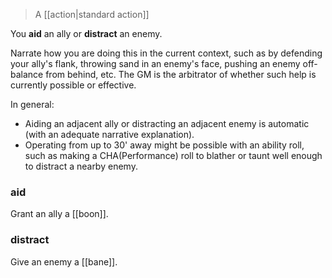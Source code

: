 > A [[action|standard action]]
 
You **aid** an ally or **distract** an enemy. 

Narrate how you are doing this in the current context, such as by defending your ally's flank, throwing sand in an enemy's face, pushing an enemy off-balance from behind, etc. The GM is the arbitrator of whether such help is currently possible or effective. 

In general:

* Aiding an adjacent ally or distracting an adjacent enemy is automatic (with an adequate narrative explanation). 
* Operating from up to 30' away might be possible with an ability roll, such as making a CHA(Performance) roll to blather or taunt well enough to distract a nearby enemy.

### aid

Grant an ally a [[boon]]. 

### distract

Give an enemy a [[bane]].
